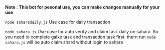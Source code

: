 **Note : This bot for pesonal use, you can make changes manually for your use**

```node saharadaily.js```
Use case for daily transaction

```node sahara.js```
Use case for auto verify and claim task daily on sahara. So you need to complete galxe task and transaction task first. thern run ```node sahara.js``` will be auto claim shard without login to sahara
